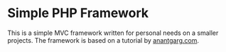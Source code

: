 #  Simple PHP Framework

This is a simple MVC framework written for personal needs on a smaller projects. The framework is based on a tutorial by [anantgarg.com](http://anantgarg.com/2009/03/13/write-your-own-php-mvc-framework-part-1/).